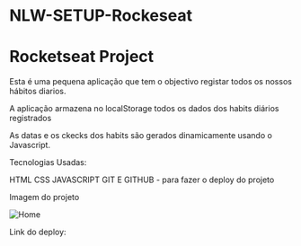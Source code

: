 # NLW-SETUP-Rockeseat
<h1>Rocketseat Project</h1>


Esta é uma pequena aplicação que tem o objectivo registar todos os nossos hábitos diarios.

A aplicação armazena no localStorage todos os dados dos habits diários registrados

As datas e os ckecks dos habits são gerados dinamicamente usando o Javascript.


Tecnologias Usadas:

HTML
CSS
JAVASCRIPT
GIT E GITHUB - para fazer o deploy do projeto



Imagem do projeto

![Home](https://user-images.githubusercontent.com/77936944/214672816-5eef54c9-244d-4ce0-963a-2142b3b8b5fb.png)




Link do deploy:

